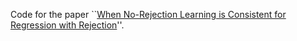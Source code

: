 Code for the paper ``[When No-Rejection Learning is Consistent for Regression with Rejection](https://arxiv.org/abs/2307.02932)''.
